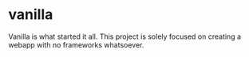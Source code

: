# vanilla

Vanilla is what started it all. This project is solely focused on creating a webapp with no frameworks whatsoever. 
